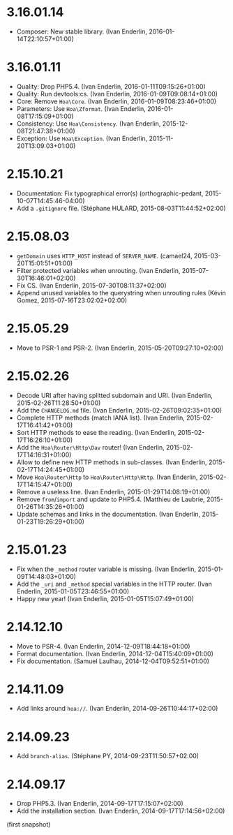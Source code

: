 # 3.16.01.14

  * Composer: New stable library. (Ivan Enderlin, 2016-01-14T22:10:57+01:00)

# 3.16.01.11

  * Quality: Drop PHP5.4. (Ivan Enderlin, 2016-01-11T09:15:26+01:00)
  * Quality: Run devtools:cs. (Ivan Enderlin, 2016-01-09T09:08:14+01:00)
  * Core: Remove `Hoa\Core`. (Ivan Enderlin, 2016-01-09T08:23:46+01:00)
  * Parameters: Use `Hoa\Zformat`. (Ivan Enderlin, 2016-01-08T17:15:09+01:00)
  * Consistency: Use `Hoa\Consistency`. (Ivan Enderlin, 2015-12-08T21:47:38+01:00)
  * Exception: Use `Hoa\Exception`. (Ivan Enderlin, 2015-11-20T13:09:03+01:00)

# 2.15.10.21

  * Documentation: Fix typographical error(s) (orthographic-pedant, 2015-10-07T14:45:46-04:00)
  * Add a `.gitignore` file. (Stéphane HULARD, 2015-08-03T11:44:52+02:00)

# 2.15.08.03

  * `getDomain` uses `HTTP_HOST` instead of `SERVER_NAME`. (camael24, 2015-03-20T15:01:51+01:00)
  * Filter protected variables when unrouting. (Ivan Enderlin, 2015-07-30T16:46:01+02:00)
  * Fix CS. (Ivan Enderlin, 2015-07-30T08:11:37+02:00)
  * Append unused variables to the querystring when unrouting rules (Kévin Gomez, 2015-07-16T23:02:02+02:00)

# 2.15.05.29

  * Move to PSR-1 and PSR-2. (Ivan Enderlin, 2015-05-20T09:27:10+02:00)

# 2.15.02.26

  * Decode URI after having splitted subdomain and URI. (Ivan Enderlin, 2015-02-26T11:28:50+01:00)
  * Add the `CHANGELOG.md` file. (Ivan Enderlin, 2015-02-26T09:02:35+01:00)
  * Complete HTTP methods (match IANA list). (Ivan Enderlin, 2015-02-17T16:41:42+01:00)
  * Sort HTTP methods to ease the reading. (Ivan Enderlin, 2015-02-17T16:26:10+01:00)
  * Add the `Hoa\Router\Http\Dav` router! (Ivan Enderlin, 2015-02-17T14:16:31+01:00)
  * Allow to define new HTTP methods in sub-classes. (Ivan Enderlin, 2015-02-17T14:24:45+01:00)
  * Move `Hoa\Router\Http` to `Hoa\Router\Http\Http`. (Ivan Enderlin, 2015-02-17T14:15:47+01:00)
  * Remove a useless line. (Ivan Enderlin, 2015-01-29T14:08:19+01:00)
  * Remove `from`/`import` and update to PHP5.4. (Matthieu de Laubrie, 2015-01-26T14:35:26+01:00)
  * Update schemas and links in the documentation. (Ivan Enderlin, 2015-01-23T19:26:29+01:00)

# 2.15.01.23

  * Fix when the `_method` router variable is missing. (Ivan Enderlin, 2015-01-09T14:48:03+01:00)
  * Add the `_uri` and `_method` special variables in the HTTP router. (Ivan Enderlin, 2015-01-05T23:46:55+01:00)
  * Happy new year! (Ivan Enderlin, 2015-01-05T15:07:49+01:00)

# 2.14.12.10

  * Move to PSR-4. (Ivan Enderlin, 2014-12-09T18:44:18+01:00)
  * Format documentation. (Ivan Enderlin, 2014-12-04T15:40:09+01:00)
  * Fix documentation. (Samuel Laulhau, 2014-12-04T09:52:51+01:00)

# 2.14.11.09

  * Add links around `hoa://`. (Ivan Enderlin, 2014-09-26T10:44:17+02:00)

# 2.14.09.23

  * Add `branch-alias`. (Stéphane PY, 2014-09-23T11:50:57+02:00)

# 2.14.09.17

  * Drop PHP5.3. (Ivan Enderlin, 2014-09-17T17:15:07+02:00)
  * Add the installation section. (Ivan Enderlin, 2014-09-17T17:14:56+02:00)

(first snapshot)
